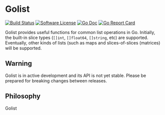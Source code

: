 # Golist

[![Build Status](https://travis-ci.com/schoukri/golist.svg?branch=master)](https://travis-ci.com/schoukri/golist)
[![Software License](https://img.shields.io/badge/license-MIT-brightgreen.svg?style=flat-square)](./LICENSE)
[![Go Doc](https://img.shields.io/badge/godoc-reference-blue.svg?style=flat-square)](https://godoc.org/github.com/schoukri/golist)
[![Go Report Card](https://goreportcard.com/badge/github.com/markphelps/optional?style=flat-square)](https://goreportcard.com/report/github.com/schoukri/golist)

Golist provides useful functions for common list operations in Go. Initially, the built-in slice types (`[]int`, `[]float64`, `[]string`, etc) are supported. Eventually, other kinds of lists (such as maps and slices-of-slices (matrices) will be supported. 

## Warning

Golist is in active development and its API is not yet stable. Please be prepared for breaking changes between releases.

## Philosophy

Golist 


